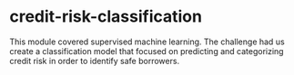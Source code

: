 # credit-risk-classification
This module covered supervised machine learning. The challenge had us create a classification model that focused on predicting and categorizing credit risk in order to identify safe borrowers.
